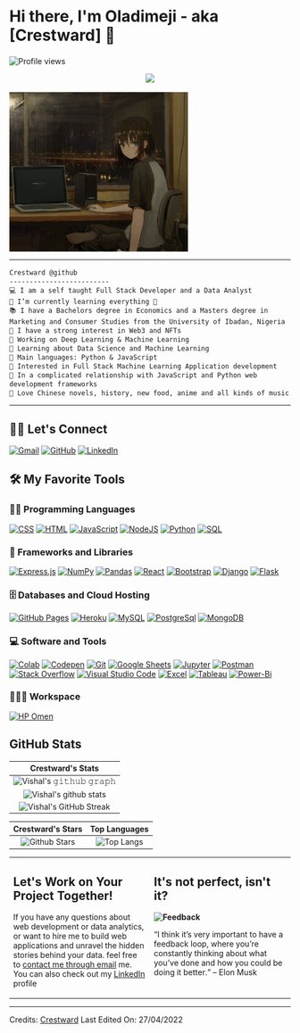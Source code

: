 # Hi there, I'm Oladimeji - aka [Crestward] 👋 

 <img src="https://gpvc.arturio.dev/Crestward" alt="Profile views" align='center'/> <a href="https://github.com/Crestward/Crestward"> </a> 
<br/>

<!-- Typing SVG by DenverCoder1 - https://github.com/DenverCoder1/readme-typing-svg -->
<p align="center">
  <a href="https://github.com/DenverCoder1/readme-typing-svg"><img src="https://readme-typing-svg.herokuapp.com?lines=Full+Stack+Web+Developer;Data+Analyst;Freelancer;DS%20|%20AI%20|%20ML%20Enthusiastic;Always%20learning%20new%20things&center=true&width=380&height=45"></a>
</p>

<img align="center" src="https://github.com/I-am-vishalmaurya/I-am-vishalmaurya/blob/main/cropped_image.png" alt="Unfortunately I didn't find the author of the pic, feel to open a pull request if found" width="320" />
<hr>

```
Crestward @github
-------------------------
💻 I am a self taught Full Stack Developer and a Data Analyst
🌱 I’m currently learning everything 🤣
📚 I have a Bachelors degree in Economics and a Masters degree in Marketing and Consumer Studies from the University of Ibadan, Nigeria
📝 I have a strong interest in Web3 and NFTs
🔭 Working on Deep Learning & Machine Learning
🌱 Learning about Data Science and Machine Learning
🌟 Main languages: Python & JavaScript
🚩 Interested in Full Stack Machine Learning Application development
💖 In a complicated relationship with JavaScript and Python web development frameworks
🎵 Love Chinese novels, history, new food, anime and all kinds of music
```
<hr>

## 🙋‍♀️ Let's Connect
<a href="mailto:oladimeji759@gmail.com"><img src="https://img.icons8.com/bubbles/50/000000/gmail.png" title='Gmail' alt="Gmail"/></a>
<a href="https://github.com/Crestward"><img src="https://img.icons8.com/bubbles/50/000000/github.png" title='GitHub' alt="GitHub"/></a>
<a href="https://www.linkedin.com/in/adeyemi-oladimeji-490696133"><img src="https://img.icons8.com/bubbles/50/000000/linkedin.png" title='LinkedIn' alt="LinkedIn"/></a>

## 🛠️ My Favorite Tools

### 👨‍💻 Programming Languages

<p>
    <a href="https://github.com/Crestward/Crestward"><img alt="CSS" src="https://img.shields.io/badge/CSS%20-%231572B6.svg?logo=css3&logoColor=white"></a>
    <a href="https://github.com/Crestward/Crestward"><img alt="HTML" src="https://img.shields.io/badge/HTML%20-%23E34F26.svg?logo=html5&logoColor=white"></a>
    <a href="https://github.com/Crestward/Crestward"><img alt="JavaScript" src="https://img.shields.io/badge/JavaScript%20-%23F7DF1E.svg?logo=javascript&logoColor=black"></a>
    <a href="https://github.com/Crestward/Crestward"><img alt="NodeJS" src="https://img.shields.io/badge/Node.js%20-%2343853D.svg?logo=node.js&logoColor=white"></a>
    <a href="https://github.com/Crestward/Crestward"><img alt="Python" src="https://img.shields.io/badge/Python%20-%2314354C.svg?logo=python&logoColor=white"></a>
    <a href="https://github.com/Crestward/Crestward"><img alt="SQL" src="https://img.shields.io/badge/SQL%20-%23025E8C.svg?logo=amazon-dynamodb&logoColor=white"></a>

### 🧰 Frameworks and Libraries

<p>
    <a href="#"><img alt="Express.js" src="https://img.shields.io/badge/Express.js%20-%23150458.svg?logo=express&logoColor=white%22"></a>
    <a href="#"><img alt="NumPy" src="https://img.shields.io/badge/Numpy%20-%23013243.svg?logo=numpy&logoColor=white"></a>
    <a href="#"><img alt="Pandas" src="https://img.shields.io/badge/Pandas%20-%23150458.svg?logo=pandas&logoColor=white"></a>
    <a href="#"><img alt="React" src="https://img.shields.io/badge/React-20232A?style=for-the-badge&logo=react&logoColor=61DAFB"></a>
    <a href="#"><img alt="Bootstrap" src="https://img.shields.io/badge/Bootstrap-563D7C?style=for-the-badge&logo=bootstrap&logoColor=white"></a>
    <a href="#"><img alt="Django" src="https://img.shields.io/badge/Django-092E20?style=for-the-badge&logo=django&logoColor=white"></a>
    <a href="#"><img alt="Flask" src="https://img.shields.io/badge/Flask%20-%23150458.svg?logo=flask&logoColor=white%22"></a>





</p>

### 🗄️ Databases and Cloud Hosting

<p>
    <a href="#"><img alt="GitHub Pages" src="https://img.shields.io/badge/GitHub%20Pages-%23327FC7.svg?logo=github&logoColor=white"></a>
    <a href="#"><img alt="Heroku" src="https://img.shields.io/badge/Heroku%20-%23430098.svg?logo=heroku&logoColor=white"></a>
    <a href="#"><img alt="MySQL" src="https://img.shields.io/badge/MySQL-00000F?style=for-the-badge&logo=mysql&logoColor=white"></a>
    <a href="#"><img alt="PostgreSql" src ="https://img.shields.io/badge/PostgreSql%20-%23150458.svg?logo=postgresql&logoColor=white%22"></a>
    <a href="#"><img alt="MongoDB" src ="https://img.shields.io/badge/MongoDB%20-%23150458.svg?logo=MongoDB&logoColor=white%22"></a>
</p>

### 💻 Software and Tools

<p>
    <a href="#"><img alt="Colab" src="https://img.shields.io/badge/Colab-00b56a.svg?logo=google-colab&logoColor=white"></a>
    <a href="#"><img alt="Codepen" src="https://img.shields.io/badge/Codepen-000000.svg?logo=codepen&logoColor=white"></a>
    <a href="#"><img alt="Git" src="https://img.shields.io/badge/Git%20-%23F05033.svg?logo=git&logoColor=white"></a>
    <a href="#"><img alt="Google Sheets" src="https://img.shields.io/badge/Google%20Sheets%20-%2334A853.svg?logo=google%20sheets&logoColor=white"></a>
    <a href="#"><img alt="Jupyter" src="https://img.shields.io/badge/Jupyter%20-%23F37626.svg?logo=Jupyter&logoColor=white"></a>
    <a href="#"><img alt="Postman" src="https://img.shields.io/badge/Postman-FF6C37?logo=postman&logoColor=white"></a>
    <a href="#"><img alt="Stack Overflow" src="https://img.shields.io/badge/-Stack%20Overflow-FE7A16?logo=stack-overflow&logoColor=white"></a>
    <a href="#"><img alt="Visual Studio Code" src="https://img.shields.io/badge/Visual%20Studio%20Code-0078d7.svg?logo=visual-studio-code&logoColor=white"></a>
    <a href="#"><img alt="Excel" src="https://img.shields.io/badge/Excel%20-%23150458.svg?logo=microsoft-excel&logoColor=white%22"></a>
    <a href="#"><img alt="Tableau" src="https://img.shields.io/badge/Tableau%20-%23150458.svg?logo=tableau&logoColor=white%22"></a>
    <a href="#"><img alt="Power-Bi" src="https://img.shields.io/badge/Power-BI%20-%23150458.svg?logo=power-bi&logoColor=white%22"></a>

</p>

### 👨🏽‍💻 Workspace
<p>
    <a href="#"><img alt="HP Omen" src="https://img.shields.io/badge/HP-Omen%20-%23150458.svg?logo=hp&logoColor=white%22"></a>
</p>


## GitHub Stats


|                                                                     Crestward's Stats                                                                     |
|:------------------------------------------------------------------------------------------------------------------------------------------------------:|
| ![Vishal's 𝚐𝚒𝚝𝚑𝚞𝚋 𝚐𝚛𝚊𝚙𝚑](https://activity-graph.herokuapp.com/graph?username=Crestward&theme=react-dark&hide_border=true&area=true) |
| ![Vishal's github stats](https://github-readme-stats.vercel.app/api?username=Crestward&show_icons=true&theme=algolia)              | 
| ![Vishal's GitHub Streak](https://github-readme-streak-stats.herokuapp.com/?user=Crestward&theme=algolia)                    | 
    

|                                                                                                      Crestward's Stars                                                                                                       |                                                           Top Languages                                                           |      
|:-------------------------------------------------------------------------------------------------------------------------------------------------------------------------------------------------------------------------:|:---------------------------------------------------------------------------------------------------------------------------------:|
| ![Github Stars](https://github-readme-stats.vercel.app/api?username=Crestward&show_icons=true&locale=en&count_private=true&hide_rank=true&custom_title=My%20GitHub%20Stats&disable_animations=true&theme=algolia) | ![Top Langs](https://github-readme-stats.vercel.app/api/top-langs/?username=Aditya664&langs_count=8&theme=algolia&layout=compact) |




<table style="border: none">
  <tr>
  <td width="50%" valign="top">

## Let's Work on Your Project Together!

If you have any questions about web development or data analytics, or want to hire me to build web applications and unravel the hidden stories behind your data. feel free to <a href="mailto:oladimeji759@gmail.com">contact me through email</a> me. 
You can also check out my <a href="https://www.linkedin.com/in/adeyemi-oladimeji-490696133">LinkedIn</a> profile 

  </td>
  <td width="50%" valign="top">

## It's not perfect, isn't it?

**<img alt="Feedback" src="https://img.shields.io/badge/Ask%20me-anything-1abc9c.svg">**

“I think it’s very important to have a feedback loop, where you’re constantly thinking about what you’ve done and how you could be doing it better.”
– Elon Musk

  </td>
  </tr>
</table>

------
Credits: [Crestward](https://github.com/Crestward)
Last Edited On: 27/04/2022



